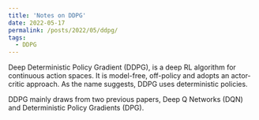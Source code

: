 ```yaml
---
title: 'Notes on DDPG'
date: 2022-05-17
permalink: /posts/2022/05/ddpg/
tags:
  - DDPG
---
```

Deep Deterministic Policy Gradient (DDPG), is a deep RL algorithm for continuous action spaces. It is model-free, off-policy and adopts an actor-critic
approach. As the name suggests, DDPG uses deterministic policies.

DDPG mainly draws from two previous papers, Deep Q Networks (DQN) and Deterministic Policy Gradients (DPG).

